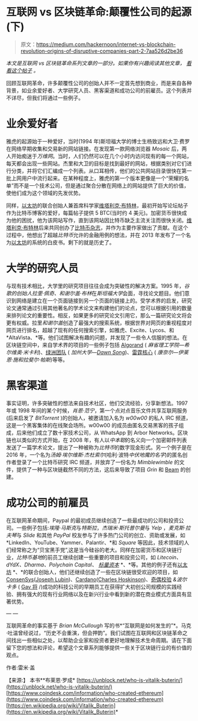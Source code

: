 # 互联网 vs 区块链革命:颠覆性公司的起源(下)

> 原文：<https://medium.com/hackernoon/internet-vs-blockchain-revolution-origins-of-disruptive-companies-part-2-7aa526d2be36>

*本文是互联网 vs 区块链革命系列文章的一部分。如果你有兴趣阅读其他文章，* [*看看这个帖子*](/@remi.gai/internet-vs-blockchain-revolution-article-series-introduction-7f6ca1592796) *。*

回顾互联网革命，许多颠覆性公司的创始人并不一定首先想到商业，而是来自各种背景，如业余爱好者、大学研究人员、黑客渠道和成功公司的前雇员。这个列表并不详尽，但我们将通过一些例子。

# 业余爱好者

雅虎的起源始于一种爱好，当时(1994 年)斯坦福大学的博士生杨致远和大卫·费罗在网络早期收集和交易新的网站链接。在发现第一款网络浏览器 *Mosaic* 后，两人开始痴迷于*万维网*。当时，人们仍然可以在几个小时内访问现有的每一个网站，每天都会出现一些网站。杰里和大卫的目标是找到最好的网站，根据类别对它们进行分类，并将它们汇编成一个列表。从口耳相传，他们的公共网站目录很快在第一批上网用户中流行起来。在某种程度上，雅虎的第一个版本更像是一个“荣耀的名单”而不是一个技术公司，但是通过聚合分散在网络上的网站提供了巨大的价值，使他们成为这个领域的先发优势。

同样，[以太坊](https://medium.com/u/d626b3859bc9?source=post_page-----7aa526d2be36--------------------------------)的联合创始人兼首席科学家[维塔利克·布特林](https://medium.com/u/587a00dbce51?source=post_page-----7aa526d2be36--------------------------------)，最初开始写论坛帖子作为比特币博客的爱好，每篇帖子提供 5 BTC(当时约 4 美元)。加密货币很快成为他的困扰，他为该网站写作，直到该网站因比特币缺乏主流关注而很快关闭。[维塔利克·布特林](https://medium.com/u/587a00dbce51?source=post_page-----7aa526d2be36--------------------------------)后来共同创办了[比特币杂志](https://medium.com/u/da165ee059da?source=post_page-----7aa526d2be36--------------------------------)，并作为主要作家做出了贡献。在这个过程中，他想出了超越*比特币*允许的金融用例的想法，并在 2013 年发布了一个名为[以太坊](https://medium.com/u/d626b3859bc9?source=post_page-----7aa526d2be36--------------------------------)的系统的白皮书。剩下的就是历史了。

# 大学的研究人员

与现有技术相比，大学里的研究项目往往会成为突破性的解决方案。1995 年，*谷歌的创始人拉里·佩奇、*和*谢尔盖·布林*在*斯坦福大学*会面，寻找论文题目。他们意识到网络是建立在一个页面链接到另一个页面的链接上的。受学术界的启发，研究论文通常通过引用其他著名的学术论文来构建他们的论点，您可以根据引用的数量来排列论文的重要性。相反，如果更多的研究论文引用它，那么一篇研究论文将会更有权威。拉里*和谢尔盖*创造了最强大的搜索系统，根据世界对网页的重视程度对网页进行排名，超越了现有的任何搜索引擎，如雅虎、Excite、Lycos、和 *AltaVista、*等。他们试图解决有趣的问题，并发现了一些令人信服的想法。在区块链空间中，来自学术界的项目的一些例子包括 [Algorand](https://medium.com/u/bb4a269b69c3?source=post_page-----7aa526d2be36--------------------------------) ( *麻省理工学院—希尔维奥·米卡利*)、[绿洲团队](https://medium.com/u/d4d764fbb47a?source=post_page-----7aa526d2be36--------------------------------) ( *加州大学—*[*Dawn Song*](https://medium.com/u/60102ccf80cd?source=post_page-----7aa526d2be36--------------------------------))、[雷霆核心](https://medium.com/u/615ce20558b9?source=post_page-----7aa526d2be36--------------------------------) ( *康奈尔—伊莱恩·施和拉斐尔·帕斯*)等等。

# 黑客渠道

事实证明，许多突破性的想法来自技术社区，他们交流经验，分享新想法。1997 年或 1998 年间的某个时候，*肖恩·范宁*，第一个点对点音乐文件共享互联网服务(后来启发了 *BitTorrent* )的创始人，被邀请加入名为 *w00w00* 的私人 IRC 频道，这是一个黑客集体的在线聚会场所。w00w00 的成员由匿名交易黑客的孩子组成，后来他们成立了数十家技术公司，从 WhatsApp 到 Arbor Networks。区块链也以类似的方式开始，在 2008 年，有人以*中本聪*的名义向一个加密邮件列表发送了一篇学术论文，提出了一种被称为*比特币*的数字现金形式。另一个例子是在 2016 年，一个名为*汤姆·埃尔维斯·杰杜索尔*(哈利·波特*中伏地魔的名字*)的匿名创作者登录了一个比特币研究 IRC 频道，并放弃了一份名为 *Mimblewimble* 的文件，提供了一种与区块链截然不同的方法，这后来导致了项目 *Grin* 和 [Beam](https://medium.com/u/6c996d20b2b5?source=post_page-----7aa526d2be36--------------------------------) 的创建。

# 成功公司的前雇员

在互联网革命期间，Paypal 的最初成员继续创造了一些最成功的公司和投资公司。一些例子包括:*埃隆·马斯克*与*特斯拉*，*杰瑞米·斯托普尔曼*与 *Yelp* ，*麦克斯·拉夫琴*与 *Slide* 和其他 *PayPal* 校友参与了许多热门公司的创立、资助或发展，如 *LinkedIn、YouTube、Yammer、Palantir、*和 *Square* 等因此，技术领域的人们经常称之为“贝宝黑手党”,这是当今硅谷的老大。同样在加密货币和区块链行业，*比特币基地*的前员工继续创建一些重要的项目和投资公司，如 *Litecoin、dYdX、Dharma、Polychain Capital、* [*标量资本*](https://medium.com/u/aca640d1a5e2?source=post_page-----7aa526d2be36--------------------------------) *、*等。其他的例子还有[以太坊](https://medium.com/u/d626b3859bc9?source=post_page-----7aa526d2be36--------------------------------) *、*的联合创始人，他们还继续创造了一些在区块链很受欢迎的项目，如[ConsenSys](https://medium.com/u/6c7078bf7b01?source=post_page-----7aa526d2be36--------------------------------)([Joseph Lubin](https://medium.com/u/6a370863659c?source=post_page-----7aa526d2be36--------------------------------))、[Cardano](https://medium.com/u/b1c6b32dcdb7?source=post_page-----7aa526d2be36--------------------------------)([Charles Hoskinson](https://medium.com/u/949385287bb?source=post_page-----7aa526d2be36--------------------------------))、[奇偶校验](https://medium.com/u/433b0bc6fa9e?source=post_page-----7aa526d2be36--------------------------------) *&波尔卡多* ( [Gav 将](https://medium.com/u/d37e9e93aefc?source=post_page-----7aa526d2be36--------------------------------) /)成功的科技公司的早期员工在获得扩大初创公司规模的实践经验、拥有强大的现有行业网络以及在新兴行业中看到新的潜在商业模式方面具有显著优势。

— —

互联网革命的事实基于 *Brian McCullough* 写的书*“互联网是如何发生的”*。马克·吐温曾经说过，“历史不会重演，但会押韵”。我们试图在互联网和区块链革命之间找出一些相似之处，以帮助企业家和投资者更好地理解技术生命周期。请在下面留下您的想法和评论，希望这个文章系列能够提供一些关于区块链行业的有价值的观点。

作者:雷米·盖

【来源:】
本书**布莱恩·罗成* [https://unblock.net/who-is-vitalik-buterin/](https://unblock.net/who-is-vitalik-buterin/)
[https://www.coindesk.com/information/who-created-ethereum](https://www.coindesk.com/information/who-created-ethereum)
[https://en.wikipedia.org/wiki/Vitalik_Buterin](https://en.wikipedia.org/wiki/Vitalik_Buterin)*